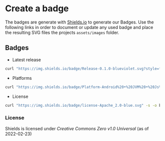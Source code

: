 # Create a badge

The badges are generate with [Shields.io](https://shields.io/) to generate our Badges. Use the following links in order to document or update any used badge and place the resulting SVG files the projects `assets/images` folder.

## Badges

- Latest release

```bash
curl "https://img.shields.io/badge/Release-0.1.0-blueviolet.svg?style=flat"  -s -o badge-release-latest.svg
```

- Platforms

```bash
curl "https://img.shields.io/badge/Platform-Android%20•%20JVM%20•%20Js%20•%20iOS%20•%20LinuxX64%20-blue.svg"  -s -o badge-release-latest.svg
```

- License

```bash
curl "https://img.shields.io/badge/license-Apache_2.0-blue.svg" -s -o badge-license.svg
```

### License

Shields is licensed under _Creative Commons Zero v1.0 Universal_ (as of 2022-02-23)
